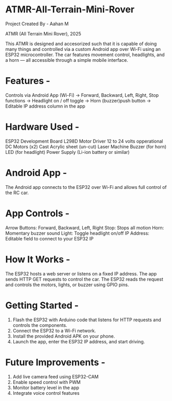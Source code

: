 # ATMR-All-Terrain-Mini-Rover
Project Created By -
Aahan M

ATMR (All Terrain Mini Rover), 2025


This ATMR is designed and accesorized such that it is capable of doing many things and controlled via a custom Android app over Wi-Fi using an ESP32 microcontroller.
The car features movement control, headlights, and a horn — all accessible through a simple mobile interface.

# Features -
Controls via Android App (Wi-Fi)
->     Forward, Backward, Left, Right, Stop functions
->     Headlight on / off toggle
->     Horn (buzzer)push button
->     Editable IP address column in the app


# Hardware Used -
ESP32 Development Board
L298D Motor Driver
12 to 24 volts opperational DC Motors (x2)
Cast Acrylic sheet (un-cut)
Laser Machine
Buzzer (for horn)
LED (for headlight)
Power Supply (Li-ion battery or similar)

# Android App -
The Android app connects to the ESP32 over Wi-Fi and allows full control of the RC car.

# App Controls -
Arrow Buttons: Forward, Backward, Left, Right
Stop: Stops all motion
Horn: Momentary buzzer sound
Light: Toggle headlight on/off
IP Address: Editable field to connect to your ESP32 IP

# How It Works -
The ESP32 hosts a web server or listens on a fixed IP address.
The app sends HTTP GET requests to control the car.
The ESP32 reads the request and controls the motors, lights, or buzzer using GPIO pins.

# Getting Started -
1. Flash the ESP32 with Arduino code that listens for HTTP requests and controls the components.
2. Connect the ESP32 to a Wi-Fi network.
3. Install the provided Android APK on your phone.
4. Launch the app, enter the ESP32 IP address, and start driving.

# Future Improvements - 
1. Add live camera feed using ESP32-CAM
2. Enable speed control with PWM
3. Monitor battery level in the app
4. Integrate voice control features

